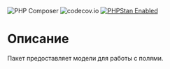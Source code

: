 ![PHP Composer](https://github.com/jeyroik/extas-fields/workflows/PHP%20Composer/badge.svg?branch=master&event=push)
![codecov.io](https://codecov.io/gh/jeyroik/extas-fields/coverage.svg?branch=master)
<a href="https://github.com/phpstan/phpstan"><img src="https://img.shields.io/badge/PHPStan-enabled-brightgreen.svg?style=flat" alt="PHPStan Enabled"></a> 

# Описание

Пакет предоставляет модели для работы с полями.
